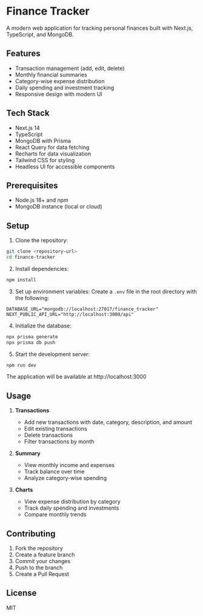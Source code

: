 # Finance Tracker

A modern web application for tracking personal finances built with Next.js, TypeScript, and MongoDB.

## Features

- Transaction management (add, edit, delete)
- Monthly financial summaries
- Category-wise expense distribution
- Daily spending and investment tracking
- Responsive design with modern UI

## Tech Stack

- Next.js 14
- TypeScript
- MongoDB with Prisma
- React Query for data fetching
- Recharts for data visualization
- Tailwind CSS for styling
- Headless UI for accessible components

## Prerequisites

- Node.js 18+ and npm
- MongoDB instance (local or cloud)

## Setup

1. Clone the repository:
```bash
git clone <repository-url>
cd finance-tracker
```

2. Install dependencies:
```bash
npm install
```

3. Set up environment variables:
Create a `.env` file in the root directory with the following:
```
DATABASE_URL="mongodb://localhost:27017/finance_tracker"
NEXT_PUBLIC_API_URL="http://localhost:3000/api"
```

4. Initialize the database:
```bash
npx prisma generate
npx prisma db push
```

5. Start the development server:
```bash
npm run dev
```

The application will be available at http://localhost:3000

## Usage

1. **Transactions**
   - Add new transactions with date, category, description, and amount
   - Edit existing transactions
   - Delete transactions
   - Filter transactions by month

2. **Summary**
   - View monthly income and expenses
   - Track balance over time
   - Analyze category-wise spending

3. **Charts**
   - View expense distribution by category
   - Track daily spending and investments
   - Compare monthly trends

## Contributing

1. Fork the repository
2. Create a feature branch
3. Commit your changes
4. Push to the branch
5. Create a Pull Request

## License

MIT 